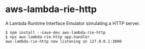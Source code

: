 # aws-lambda-rie-http

A Lambda Runtime Interface Emulator simulating a HTTP server.

```
$ npm install --save-dev aws-lambda-rie-http
$ npx aws-lambda-rie-http app.handler
aws-lambda-rie-http now listening on 127.0.0.1:3000
```
